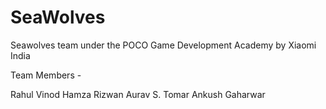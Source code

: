 # SeaWolves
Seawolves team under the POCO Game Development Academy by Xiaomi India

Team Members -

Rahul Vinod
Hamza Rizwan
Aurav S. Tomar
Ankush Gaharwar
